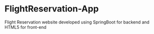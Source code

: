 # FlightReservation-App
Flight Reservation website developed using SpringBoot for backend and HTML5 for front-end
